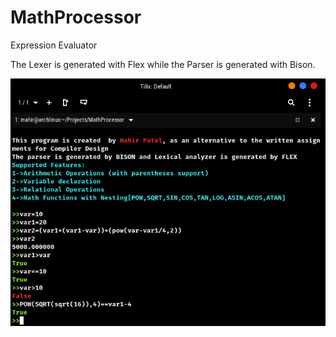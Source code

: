 # MathProcessor
Expression Evaluator

The Lexer is generated with Flex while the Parser is generated with Bison.

![alt text](https://github.com/mahir1010/MathProcessor/blob/master/SCRSHOT/Screenshot_20171008_125236.png)
